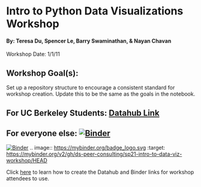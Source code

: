 # Intro to Python Data Visualizations Workshop
#### By: Teresa Du, Spencer Le, Barry Swaminathan, & Nayan Chavan
Workshop Date: 1/1/11

## Workshop Goal(s): 
Set up a repository structure to encourage a consistent standard for workshop creation.
Update this to be the same as the goals in the notebook.

## For UC Berkeley Students: [Datahub Link]()

## For everyone else: [![Binder](https://mybinder.org/badge_logo.svg)]()

[![Binder](https://mybinder.org/badge_logo.svg)](https://mybinder.org/v2/gh/ds-peer-consulting/sp21-intro-to-data-viz-workshop/HEAD)
.. image:: https://mybinder.org/badge_logo.svg
 :target: https://mybinder.org/v2/gh/ds-peer-consulting/sp21-intro-to-data-viz-workshop/HEAD

Click [here](NOTEBOOK-LINKS.md) to learn how to create the Datahub and Binder links for workshop attendees to use.
